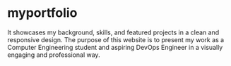 # myportfolio
It showcases my background, skills, and featured projects in a clean and responsive design. The purpose of this website is to present my work as a Computer Engineering student and aspiring DevOps Engineer in a visually engaging and professional way.
